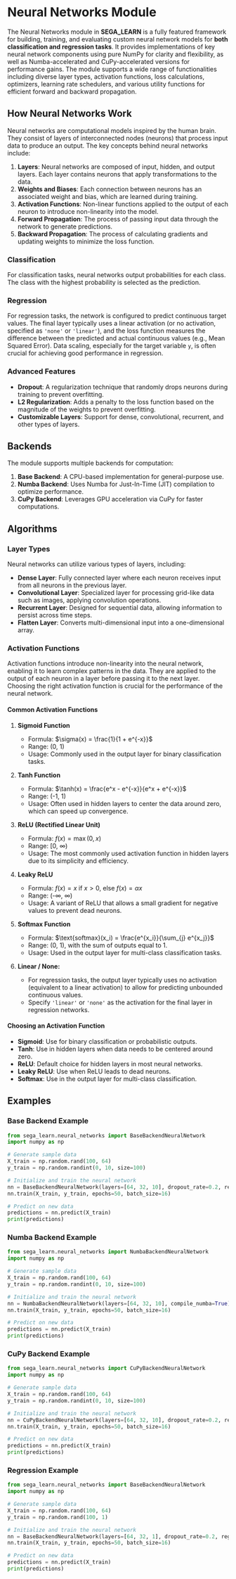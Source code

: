 # Neural Networks Module

The Neural Networks module in **SEGA_LEARN** is a fully featured framework for building, training, and evaluating custom neural network models for **both classification and regression tasks**. It provides implementations of key neural network components using pure NumPy for clarity and flexibility, as well as Numba-accelerated and CuPy-accelerated versions for performance gains. The module supports a wide range of functionalities including diverse layer types, activation functions, loss calculations, optimizers, learning rate schedulers, and various utility functions for efficient forward and backward propagation.

## How Neural Networks Work

Neural networks are computational models inspired by the human brain. They consist of layers of interconnected nodes (neurons) that process input data to produce an output. The key concepts behind neural networks include:

1. **Layers**: Neural networks are composed of input, hidden, and output layers. Each layer contains neurons that apply transformations to the data.
2. **Weights and Biases**: Each connection between neurons has an associated weight and bias, which are learned during training.
3. **Activation Functions**: Non-linear functions applied to the output of each neuron to introduce non-linearity into the model.
4. **Forward Propagation**: The process of passing input data through the network to generate predictions.
5. **Backward Propagation**: The process of calculating gradients and updating weights to minimize the loss function.

### Classification
For classification tasks, neural networks output probabilities for each class. The class with the highest probability is selected as the prediction.

### Regression
For regression tasks, the network is configured to predict continuous target values. The final layer typically uses a linear activation (or no activation, specified as `'none'` or `'linear'`), and the loss function measures the difference between the predicted and actual continuous values (e.g., Mean Squared Error). Data scaling, especially for the target variable `y`, is often crucial for achieving good performance in regression.

### Advanced Features
- **Dropout**: A regularization technique that randomly drops neurons during training to prevent overfitting.
- **L2 Regularization**: Adds a penalty to the loss function based on the magnitude of the weights to prevent overfitting.
- **Customizable Layers**: Support for dense, convolutional, recurrent, and other types of layers.

## Backends

The module supports multiple backends for computation:

1. **Base Backend**: A CPU-based implementation for general-purpose use.
2. **Numba Backend**: Uses Numba for Just-In-Time (JIT) compilation to optimize performance.
3. **CuPy Backend**: Leverages GPU acceleration via CuPy for faster computations.

## Algorithms

### Layer Types
Neural networks can utilize various types of layers, including:
- **Dense Layer**: Fully connected layer where each neuron receives input from all neurons in the previous layer.
- **Convolutional Layer**: Specialized layer for processing grid-like data such as images, applying convolution operations.
- **Recurrent Layer**: Designed for sequential data, allowing information to persist across time steps.
- **Flatten Layer**: Converts multi-dimensional input into a one-dimensional array.

### Activation Functions

Activation functions introduce non-linearity into the neural network, enabling it to learn complex patterns in the data. They are applied to the output of each neuron in a layer before passing it to the next layer. Choosing the right activation function is crucial for the performance of the neural network.

#### Common Activation Functions

1. **Sigmoid Function**
   - Formula: $\sigma(x) = \frac{1}{1 + e^{-x}}$
   - Range: (0, 1)
   - Usage: Commonly used in the output layer for binary classification tasks.

2. **Tanh Function**
   - Formula: $\tanh(x) = \frac{e^x - e^{-x}}{e^x + e^{-x}}$
   - Range: (-1, 1)
   - Usage: Often used in hidden layers to center the data around zero, which can speed up convergence.

3. **ReLU (Rectified Linear Unit)**
   - Formula: $f(x) = \max(0, x)$
   - Range: [0, ∞)
   - Usage: The most commonly used activation function in hidden layers due to its simplicity and efficiency.

4. **Leaky ReLU**
   - Formula: $f(x) = x$ if $x > 0$, else $f(x) = \alpha x$
   - Range: (-∞, ∞)
   - Usage: A variant of ReLU that allows a small gradient for negative values to prevent dead neurons.

5. **Softmax Function**
   - Formula: $\text{softmax}(x_i) = \frac{e^{x_i}}{\sum_{j} e^{x_j}}$
   - Range: (0, 1), with the sum of outputs equal to 1.
   - Usage: Used in the output layer for multi-class classification tasks.

6. **Linear / None:**
   - For regression tasks, the output layer typically uses no activation (equivalent to a linear activation) to allow for predicting unbounded continuous values.
   - Specify `'linear'` or `'none'` as the activation for the final layer in regression networks.

#### Choosing an Activation Function
- **Sigmoid**: Use for binary classification or probabilistic outputs.
- **Tanh**: Use in hidden layers when data needs to be centered around zero.
- **ReLU**: Default choice for hidden layers in most neural networks.
- **Leaky ReLU**: Use when ReLU leads to dead neurons.
- **Softmax**: Use in the output layer for multi-class classification.

## Examples

### Base Backend Example
```python
from sega_learn.neural_networks import BaseBackendNeuralNetwork
import numpy as np

# Generate sample data
X_train = np.random.rand(100, 64)
y_train = np.random.randint(0, 10, size=100)

# Initialize and train the neural network
nn = BaseBackendNeuralNetwork(layers=[64, 32, 10], dropout_rate=0.2, reg_lambda=0.01)
nn.train(X_train, y_train, epochs=50, batch_size=16)

# Predict on new data
predictions = nn.predict(X_train)
print(predictions)
```

### Numba Backend Example
```python
from sega_learn.neural_networks import NumbaBackendNeuralNetwork
import numpy as np

# Generate sample data
X_train = np.random.rand(100, 64)
y_train = np.random.randint(0, 10, size=100)

# Initialize and train the neural network
nn = NumbaBackendNeuralNetwork(layers=[64, 32, 10], compile_numba=True)
nn.train(X_train, y_train, epochs=50, batch_size=16)

# Predict on new data
predictions = nn.predict(X_train)
print(predictions)
```

### CuPy Backend Example
```python
from sega_learn.neural_networks import CuPyBackendNeuralNetwork
import numpy as np

# Generate sample data
X_train = np.random.rand(100, 64)
y_train = np.random.randint(0, 10, size=100)

# Initialize and train the neural network
nn = CuPyBackendNeuralNetwork(layers=[64, 32, 10], dropout_rate=0.2, reg_lambda=0.01)
nn.train(X_train, y_train, epochs=50, batch_size=16)

# Predict on new data
predictions = nn.predict(X_train)
print(predictions)
```

### Regression Example
```python
from sega_learn.neural_networks import BaseBackendNeuralNetwork
import numpy as np

# Generate sample data
X_train = np.random.rand(100, 64)
y_train = np.random.rand(100, 1)

# Initialize and train the neural network
nn = BaseBackendNeuralNetwork(layers=[64, 32, 1], dropout_rate=0.2, reg_lambda=0.01, regression=True)
nn.train(X_train, y_train, epochs=50, batch_size=16)

# Predict on new data
predictions = nn.predict(X_train)
print(predictions)
```
